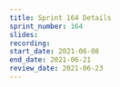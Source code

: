 ```yaml
---
title: Sprint 164 Details
sprint_number: 164
slides:
recording:
start_date: 2021-06-08
end_date: 2021-06-21
review_date: 2021-06-23
---
```

